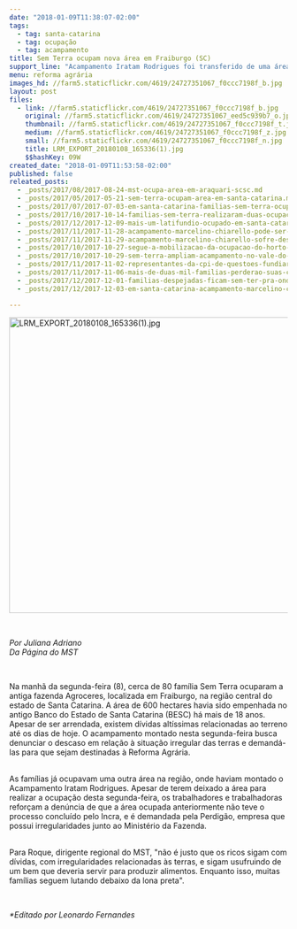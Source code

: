 ```yaml
---
date: "2018-01-09T11:38:07-02:00"
tags:
  - tag: santa-catarina
  - tag: ocupação
  - tag: acampamento
title: Sem Terra ocupam nova área em Fraiburgo (SC)
support_line: "Acampamento Iratam Rodrigues foi transferido de uma área a outra da região catarinense. "
menu: reforma agrária
images_hd: //farm5.staticflickr.com/4619/24727351067_f0ccc7198f_b.jpg
layout: post
files:
  - link: //farm5.staticflickr.com/4619/24727351067_f0ccc7198f_b.jpg
    original: //farm5.staticflickr.com/4619/24727351067_eed5c939b7_o.jpg
    thumbnail: //farm5.staticflickr.com/4619/24727351067_f0ccc7198f_t.jpg
    medium: //farm5.staticflickr.com/4619/24727351067_f0ccc7198f_z.jpg
    small: //farm5.staticflickr.com/4619/24727351067_f0ccc7198f_n.jpg
    title: LRM_EXPORT_20180108_165336(1).jpg
    $$hashKey: 09W
created_date: "2018-01-09T11:53:58-02:00"
published: false
releated_posts:
  - _posts/2017/08/2017-08-24-mst-ocupa-area-em-araquari-scsc.md
  - _posts/2017/05/2017-05-21-sem-terra-ocupam-area-em-santa-catarina.md
  - _posts/2017/07/2017-07-03-em-santa-catarina-familias-sem-terra-ocupam-a-prefeitura-de-dr-pedrinho.md
  - _posts/2017/10/2017-10-14-familias-sem-terra-realizaram-duas-ocupacoes-em-santa-catarina-na-madrugada-do-dia-11.md
  - _posts/2017/12/2017-12-09-mais-um-latifundio-ocupado-em-santa-catarina.md
  - _posts/2017/11/2017-11-28-acampamento-marcelino-chiarello-pode-ser-despejado-a-qualquer-momento.md
  - _posts/2017/11/2017-11-29-acampamento-marcelino-chiarello-sofre-despejo-em-santa-catarina.md
  - _posts/2017/10/2017-10-27-segue-a-mobilizacao-da-ocupacao-do-horto-florestal-tatu-no-interior-de-sao-paulo.md
  - _posts/2017/10/2017-10-29-sem-terra-ampliam-acampamento-no-vale-do-paraiba-em-sao-paulo.md
  - _posts/2017/11/2017-11-02-representantes-da-cpi-de-questoes-fundiarias-do-parana-visita-acampamento-no-parana.md
  - _posts/2017/11/2017-11-06-mais-de-duas-mil-familias-perderao-suas-casas-e-plantacoes-no-para.md
  - _posts/2017/12/2017-12-01-familias-despejadas-ficam-sem-ter-pra-onde-ir-e-fazendeiro-destroi-producao-dos-camponeses.md
  - _posts/2017/12/2017-12-03-em-santa-catarina-acampamento-marcelino-chiarello-resiste.md

---
```

<p><img alt="LRM_EXPORT_20180108_165336(1).jpg" height="535" src="//farm5.staticflickr.com/4619/24727351067_f0ccc7198f_b.jpg" width="700" /></p>

<p>&nbsp;</p>

<p><em>Por Juliana Adriano<br />
Da P&aacute;gina do MST</em></p>

<p>&nbsp;</p>

<p>Na manh&atilde; da segunda-feira (8), cerca de 80 fam&iacute;lia Sem Terra ocuparam a antiga fazenda Agroceres, localizada em Fraiburgo, na regi&atilde;o central do estado de Santa Catarina. A &aacute;rea de 600 hectares havia sido empenhada no antigo Banco do Estado de Santa Catarina (BESC) h&aacute; mais de 18 anos. Apesar de ser arrendada, existem d&iacute;vidas alt&iacute;ssimas relacionadas ao terreno at&eacute; os dias de hoje. O acampamento montado nesta segunda-feira busca denunciar o descaso em rela&ccedil;&atilde;o &agrave; situa&ccedil;&atilde;o irregular das terras e demand&aacute;-las para que sejam destinadas &agrave; Reforma Agr&aacute;ria.</p>

<p><br />
As fam&iacute;lias j&aacute; ocupavam uma outra &aacute;rea na regi&atilde;o, onde haviam montado o Acampamento Iratam Rodrigues. Apesar de terem deixado a &aacute;rea para realizar a ocupa&ccedil;&atilde;o desta segunda-feira, os trabalhadores e trabalhadoras refor&ccedil;am a den&uacute;ncia de que a &aacute;rea​ ocupada anteriormente n&atilde;o teve o processo conclu&iacute;do pelo Incra, e &eacute; demandada pela Perdig&atilde;o, empresa que possui irregularidades junto ao Minist&eacute;rio da Fazenda.</p>

<p><br />
Para Roque, dirigente regional do MST, &quot;n&atilde;o &eacute; justo que os ricos sigam com d&iacute;vidas, com irregularidades relacionadas &agrave;s terras, e sigam usufruindo de um bem que deveria servir para produzir alimentos. Enquanto isso, muitas fam&iacute;lias seguem lutando debaixo da lona preta&quot;.</p>

<p>&nbsp;</p>

<p><em>*Editado por Leonardo Fernandes</em></p>

<p>&nbsp;</p>

<div class="webpki_lacunasoftware_com" id="webpki_lacunasoftware_com" style="display: none;">&nbsp;</div>
